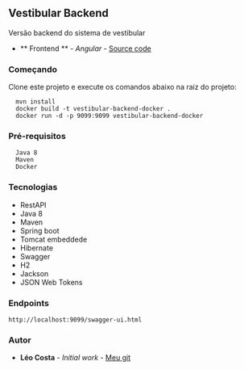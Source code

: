 ## Vestibular Backend

Versão backend do sistema de vestibular

* ** Frontend ** - *Angular* - [Source code](https://github.com/lelodois/vestibular-frontend)

### Começando

Clone este projeto e execute os comandos abaixo na raiz do projeto:

```
  mvn install
  docker build -t vestibular-backend-docker .
  docker run -d -p 9099:9099 vestibular-backend-docker
```


### Pré-requisitos

```
  Java 8
  Maven
  Docker
```
### Tecnologias

* RestAPI
* Java 8
* Maven
* Spring boot
* Tomcat embeddede
* Hibernate
* Swagger
* H2
* Jackson
* JSON Web Tokens

### Endpoints

``` 
http://localhost:9099/swagger-ui.html
```

### Autor

* **Léo Costa** - *Initial work* - [Meu git](https://github.com/lelodois)

